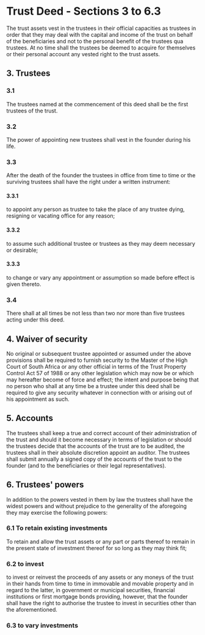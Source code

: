 # Trust Deed - Sections 3 to 6.3

The trust assets vest in the trustees in their official capacities as trustees in order that they may deal with the capital and income of the trust on behalf of the beneficiaries and not to the personal benefit of the trustees qua trustees. At no time shall the trustees be deemed to acquire for themselves or their personal account any vested right to the trust assets.

## 3. Trustees

### 3.1 
The trustees named at the commencement of this deed shall be the first trustees of the trust.

### 3.2 
The power of appointing new trustees shall vest in the founder during his life.

### 3.3 
After the death of the founder the trustees in office from time to time or the surviving trustees shall have the right under a written instrument:

#### 3.3.1
to appoint any person as trustee to take the place of any trustee dying, resigning or vacating office for any reason;

#### 3.3.2
to assume such additional trustee or trustees as they may deem necessary or desirable;

#### 3.3.3
to change or vary any appointment or assumption so made before effect is given thereto.

### 3.4
There shall at all times be not less than two nor more than five trustees acting under this deed.

## 4. Waiver of security

No original or subsequent trustee appointed or assumed under the above provisions shall be required to furnish security to the Master of the High Court of South Africa or any other official in terms of the Trust Property Control Act 57 of 1988 or any other legislation which may now be or which may hereafter become of force and effect; the intent and purpose being that no person who shall at any time be a trustee under this deed shall be required to give any security whatever in connection with or arising out of his appointment as such.

## 5. Accounts

The trustees shall keep a true and correct account of their administration of the trust and should it become necessary in terms of legislation or should the trustees decide that the accounts of the trust are to be audited, the trustees shall in their absolute discretion appoint an auditor. The trustees shall submit annually a signed copy of the accounts of the trust to the founder (and to the beneficiaries or their legal representatives).

## 6. Trustees' powers

In addition to the powers vested in them by law the trustees shall have the widest powers and without prejudice to the generality of the aforegoing they may exercise the following powers:

### 6.1 To retain existing investments

To retain and allow the trust assets or any part or parts thereof to remain in the present state of investment thereof for so long as they may think fit;

### 6.2 to invest

to invest or reinvest the proceeds of any assets or any moneys of the trust in their hands from time to time in immovable and movable property and in regard to the latter, in government or municipal securities, financial institutions or first mortgage bonds providing, however, that the founder shall have the right to authorise the trustee to invest in securities other than the aforementioned.

### 6.3 to vary investments